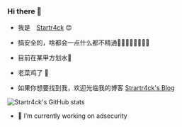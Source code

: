 ### Hi there 👋

* 我是　[Startr4ck](http://startr4ck.top) :blush:
* 搞安全的，啥都会一点什么都不精通🤔🤔🤔🤔🤔🤔🤔🤔
* 目前在某甲方划水🤪
* 老菜鸡了 :rooster:

  

* 如果你想要找到我，欢迎光临我的博客 [Strartr4ck's Blog](https://startr4ck.top)


![Startr4ck's GitHub stats](https://github-readme-stats.vercel.app/api?username=Startr4ck)
- 🔭 I’m currently working on adsecurity
 
